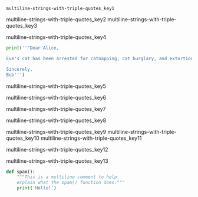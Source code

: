 ```ngMeta
multiline-strings-with-triple-quotes_key1
```

multiline-strings-with-triple-quotes_key2
multiline-strings-with-triple-quotes_key3


multiline-strings-with-triple-quotes_key4


```python
print('''Dear Alice,

Eve's cat has been arrested for catnapping, cat burglary, and extortion.

Sincerely,
Bob''')
```
multiline-strings-with-triple-quotes_key5



multiline-strings-with-triple-quotes_key6


multiline-strings-with-triple-quotes_key7


multiline-strings-with-triple-quotes_key8



multiline-strings-with-triple-quotes_key9
multiline-strings-with-triple-quotes_key10
multiline-strings-with-triple-quotes_key11



multiline-strings-with-triple-quotes_key12


multiline-strings-with-triple-quotes_key13
```python
def spam():
    """This is a multiline comment to help
    explain what the spam() function does."""
    print('Hello!')
```

